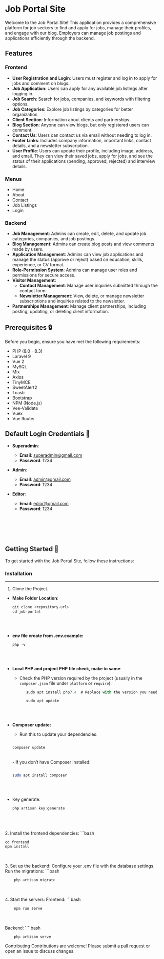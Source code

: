 # Job Portal Site

Welcome to the Job Portal Site! This application provides a comprehensive platform for job seekers to find and apply for jobs, manage their profiles, and engage with our blog. Employers can manage job postings and applications efficiently through the backend.

## Features

### Frontend

- **User Registration and Login**: Users must register and log in to apply for jobs and comment on blogs.
- **Job Application**: Users can apply for any available job listings after logging in.
- **Job Search**: Search for jobs, companies, and keywords with filtering options.
- **Job Categories**: Explore job listings by categories for better organization.
- **Client Section**: Information about clients and partnerships.
- **Blog Section**: Anyone can view blogs, but only registered users can comment.
- **Contact Us**: Users can contact us via email without needing to log in.
- **Footer Links**: Includes company information, important links, contact details, and a newsletter subscription.
- **User Profile**: Users can update their profile, including image, address, and email. They can view their saved jobs, apply for jobs, and see the status of their applications (pending, approved, rejected) and interview details.

### Menus

- Home
- About
- Contact
- Job Listings
- Login

### Backend

- **Job Management**: Admins can create, edit, delete, and update job categories, companies, and job postings.
- **Blog Management**: Admins can create blog posts and view comments made by users.
- **Application Management**: Admins can view job applications and manage the status (approve or reject) based on education, skills, experience, or CV format.
- **Role-Permission System**: Admins can manage user roles and permissions for secure access.
- **Visitor Management**:
  - **Contact Management**: Manage user inquiries submitted through the contact form.
  - **Newsletter Management**: View, delete, or manage newsletter subscriptions and inquiries related to the newsletter.
- **Partnerships Management**: Manage client partnerships, including posting, updating, or deleting client information.

## Prerequisites 🔒

Before you begin, ensure you have met the following requirements:

- PHP (8.0 - 8.3)
- Laravel 9
- Vue 2
- MySQL
- Mix
- Axios
- TinyMCE
- SweetAlert2
- Toastr
- Bootstrap
- NPM (Node.js)
- Vee-Validate
- Vuex
- Vue Router

## Default Login Credentials 🔑

- **Superadmin**:
  - **Email**: superadmin@gmail.com
  - **Password**: 1234

- **Admin**:
  - **Email**: admin@gmail.com
  - **Password**: 1234

- **Editor**:
  - **Email**: edior@gmail.com
  - **Password**: 1234
 

</br></br></br></br>
## Getting Started 🚀

To get started with the Job Portal Site, follow these instructions:

### Installation
------------------


1. Clone the Project.
- **Make Folder Location:**
    
    ```jsx
    git clone <repository-url>
   cd job-portal
    ```
    
</br></br>
- **env file create from .env.example:**
    
    ```jsx
    php -v
    ```
    
</br></br>

- **Local PHP and project PHP file check, make to same**:
    - Check the PHP version required by the project (usually in the `composer.json` file under `platform` or `require`):
        
        ```jsx
           sudo apt install php7.4  # Replace with the version you need
        ```
        
        ```jsx
           sudo apt update
        ```
        
 </br></br>
- **Composer update:**
    - Run this to update your dependencies:
    
    ```bash
    
    composer update

     ```
  </br>  
    - If you don’t have Composer installed:
    
    ```bash
    
    sudo apt install composer
    ```
    
</br></br>
- Key generate:
    
    ```jsx
    php artisan key:generate
    ```



</br></br>   
2. Install the frontend dependencies:
    ```bash
    
    cd frontend
    npm install

</br></br>
3. Set up the backend:
    Configure your .env file with the database settings.
    Run the migrations:
        ```bash
   
        php artisan migrate

</br></br>
4. Start the servers:
    Frontend:
        ```bash
        
        npm run serve
</br></br>
    Backend:
        ````bash
   
        php artisan serve

        
Contributing
Contributions are welcome! Please submit a pull request or open an issue to discuss changes.
